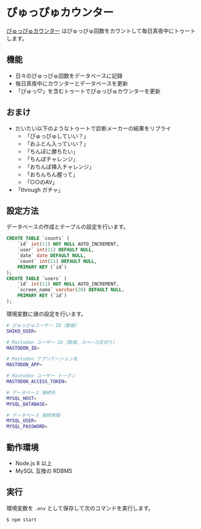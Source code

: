 ぴゅっぴゅカウンター
====================

[ぴゅっぴゅカウンター](https://xn--y2wx43a.chitoku.jp) はぴゅっぴゅ回数をカウントして毎日真夜中にトゥートします。

## 機能

- 日々のぴゅっぴゅ回数をデータベースに記録
- 毎日真夜中にカウンターとデータベースを更新
- 「ぴゅっ♡」を含むトゥートでぴゅっぴゅカウンターを更新

## おまけ

- だいたい以下のようなトゥートで診断メーカーの結果をリプライ
  - 「ぴゅっぴゅしていい？」
  - 「おふとん入っていい？」
  - 「ちんぽに勝ちたい」
  - 「ちんぽチャレンジ」
  - 「おちんぽ挿入チャレンジ」
  - 「おちんちん握って」
  - 「○○のAV」
- 「through ガチャ」

## 設定方法

データベースの作成とテーブルの設定を行います。

```sql
CREATE TABLE `counts` (
    `id` int(11) NOT NULL AUTO_INCREMENT,
    `user` int(11) DEFAULT NULL,
    `date` date DEFAULT NULL,
    `count` int(11) DEFAULT NULL,
    PRIMARY KEY (`id`)
);
CREATE TABLE `users` (
    `id` int(11) NOT NULL AUTO_INCREMENT,
    `screen_name` varchar(20) DEFAULT NULL,
    PRIMARY KEY (`id`)
);
```

環境変数に値の設定を行います。

```bash
# ぴゅっぴゅユーザー ID（数値）
SHIKO_USER=

# Mastodon ユーザー ID（数値、スペース区切り）
MASTODON_ID=

# Mastodon アプリケーション名
MASTODON_APP=

# Mastodon ユーザー トークン
MASTODON_ACCESS_TOKEN=

# データベース 接続先
MYSQL_HOST=
MYSQL_DATABASE=

# データベース 接続情報
MYSQL_USER=
MYSQL_PASSWORD=
```

## 動作環境

- Node.js 8 以上
- MySQL 互換の RDBMS

## 実行

環境変数を `.env` として保存して次のコマンドを実行します。

```bash
$ npm start
```
